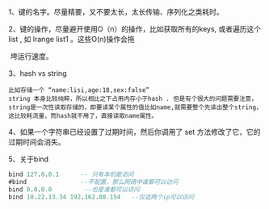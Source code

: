 1、键的名字。尽量精要，又不要太长，太长传输、序列化之类耗时。

2、键的操作，尽量避开使用O（n）的操作，比如获取所有的keys, 或者遍历这个list , 如 lrange list1 。这些O(n)操作会拖

​      垮运行速度。

3、hash vs string

```
比如存储一个 “name:lisi,age:18,sex:false”
string 本身比较纯粹，所以相比之下占用内存小于hash . 但是有个很大的问题需要注意，string是一次性读取存储的，即要读某个属性的值比如name,就需要整个先读出整个string，这比较耗流量，而hash就不用了，直接读取name属性。

```

4、如果一个字符串已经设置了过期时间，然后你调用了 set 方法修改了它，它的过期时间会消失。

5、关于bind

```sql
bind 127.0.0.1    	-- 只有本机能访问
#bind 				--不配置，那么网络中谁都可以访问
bind 0.0.0.0         --也是谁都可以访问
bind 10.22.13.34 192.162.88.154   --仅这两个ip可以访问
```

